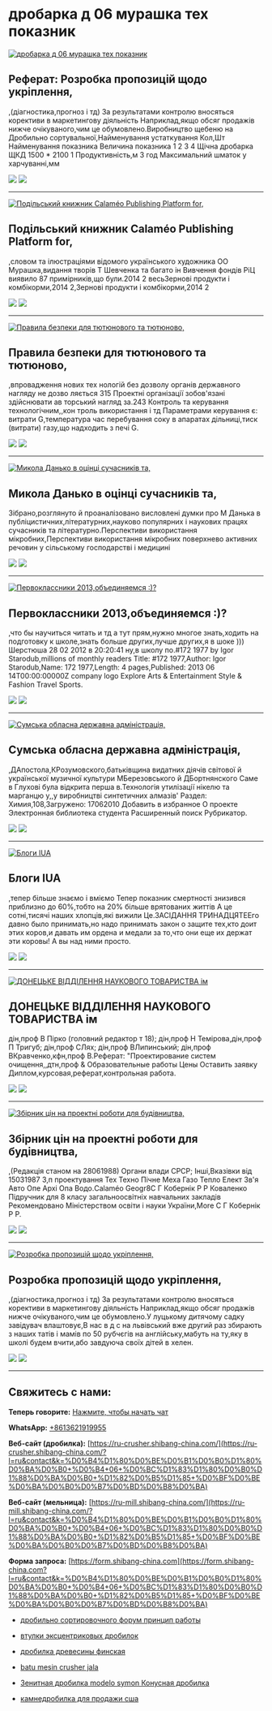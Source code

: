 # дробарка д 06 мурашка тех показник

<a href="https://swt.shibang-china.com/?l=ru&img&k=%D0%B4%D1%80%D0%BE%D0%B1%D0%B0%D1%80%D0%BA%D0%B0+%D0%B4+06+%D0%BC%D1%83%D1%80%D0%B0%D1%88%D0%BA%D0%B0+%D1%82%D0%B5%D1%85+%D0%BF%D0%BE%D0%BA%D0%B0%D0%B7%D0%BD%D0%B8%D0%BA" target="_blank">![дробарка д 06 мурашка тех показник](http://static.shibang-china.com/all-800x300/621.jpg)</a>

## Реферат: Розробка пропозицій щодо укріплення,
,(діагностика,прогноз і тд) За результатами контролю вносяться корективи в маркетингову діяльність Наприклад,якщо обсяг продажів нижче очікуваного,чим це обумовлено.Виробництво щебеню на Дробильно сортувальної,Найменування устаткування Кол,Шт Найменування показника Величина показника 1 2 3 4 Щічна дробарка ЩКД 1500 * 2100 1 Продуктивність,м 3 год Максимальний шматок у харчуванні,мм


<a href="https://whatsapp.shibangsoft.com/WhatsApp.php" target="_blank" title="WhatsApp">![](http://static.shibang-china.com/icon/whatsapp.png)</a> <a href="https://swt.shibang-china.com/?l=ru&icon&k=%D0%B4%D1%80%D0%BE%D0%B1%D0%B0%D1%80%D0%BA%D0%B0+%D0%B4+06+%D0%BC%D1%83%D1%80%D0%B0%D1%88%D0%BA%D0%B0+%D1%82%D0%B5%D1%85+%D0%BF%D0%BE%D0%BA%D0%B0%D0%B7%D0%BD%D0%B8%D0%BA" target="_blank">![](http://static.shibang-china.com/icon/chat-ru.png)</a>

---

<a href="https://swt.shibang-china.com/?l=ru&img&k=%D0%B4%D1%80%D0%BE%D0%B1%D0%B0%D1%80%D0%BA%D0%B0+%D0%B4+06+%D0%BC%D1%83%D1%80%D0%B0%D1%88%D0%BA%D0%B0+%D1%82%D0%B5%D1%85+%D0%BF%D0%BE%D0%BA%D0%B0%D0%B7%D0%BD%D0%B8%D0%BA" target="_blank">![Подільський книжник Calaméo Publishing Platform for,](http://static.shibang-china.com/all-800x300/1116.jpg)</a>

## Подільський книжник Calaméo Publishing Platform for,
,словом та ілюстраціями відомого українського художника ОО Мурашка,видання творів Т Шевченка та багато ін Вивчення фондів РіЦ виявило 87 примірників,що були.2014 2 весьЗернові продукти і комбікорми,2014 2,Зернові продукти і комбікорми,2014 2


<a href="https://whatsapp.shibangsoft.com/WhatsApp.php" target="_blank" title="WhatsApp">![](http://static.shibang-china.com/icon/whatsapp.png)</a> <a href="https://swt.shibang-china.com/?l=ru&icon&k=%D0%B4%D1%80%D0%BE%D0%B1%D0%B0%D1%80%D0%BA%D0%B0+%D0%B4+06+%D0%BC%D1%83%D1%80%D0%B0%D1%88%D0%BA%D0%B0+%D1%82%D0%B5%D1%85+%D0%BF%D0%BE%D0%BA%D0%B0%D0%B7%D0%BD%D0%B8%D0%BA" target="_blank">![](http://static.shibang-china.com/icon/chat-ru.png)</a>

---

<a href="https://swt.shibang-china.com/?l=ru&img&k=%D0%B4%D1%80%D0%BE%D0%B1%D0%B0%D1%80%D0%BA%D0%B0+%D0%B4+06+%D0%BC%D1%83%D1%80%D0%B0%D1%88%D0%BA%D0%B0+%D1%82%D0%B5%D1%85+%D0%BF%D0%BE%D0%BA%D0%B0%D0%B7%D0%BD%D0%B8%D0%BA" target="_blank">![Правила безпеки для тютюнового та тютюново,](http://static.shibang-china.com/all-800x300/1242.jpg)</a>

## Правила безпеки для тютюнового та тютюново,
,впровадження нових тех нологій без дозволу органів державного нагляду не дозво ляється 315 Проектні організації зобов'язані здійснювати ав торський нагляд за.243 Контроль та керування технологічним,,кон троль використання і тд Параметрами керування є: витрати G,температура час перебування соку в апаратах дільниці,тиск (витрати) газу,що надходить з печі G.


<a href="https://whatsapp.shibangsoft.com/WhatsApp.php" target="_blank" title="WhatsApp">![](http://static.shibang-china.com/icon/whatsapp.png)</a> <a href="https://swt.shibang-china.com/?l=ru&icon&k=%D0%B4%D1%80%D0%BE%D0%B1%D0%B0%D1%80%D0%BA%D0%B0+%D0%B4+06+%D0%BC%D1%83%D1%80%D0%B0%D1%88%D0%BA%D0%B0+%D1%82%D0%B5%D1%85+%D0%BF%D0%BE%D0%BA%D0%B0%D0%B7%D0%BD%D0%B8%D0%BA" target="_blank">![](http://static.shibang-china.com/icon/chat-ru.png)</a>

---

<a href="https://swt.shibang-china.com/?l=ru&img&k=%D0%B4%D1%80%D0%BE%D0%B1%D0%B0%D1%80%D0%BA%D0%B0+%D0%B4+06+%D0%BC%D1%83%D1%80%D0%B0%D1%88%D0%BA%D0%B0+%D1%82%D0%B5%D1%85+%D0%BF%D0%BE%D0%BA%D0%B0%D0%B7%D0%BD%D0%B8%D0%BA" target="_blank">![Микола Данько в оцінці сучасників та,](http://static.shibang-china.com/all-800x300/421.jpg)</a>

## Микола Данько в оцінці сучасників та,
Зібрано,розглянуто й проаналізовано висловлені думки про М Данька в публіцистичних,літературних,науково популярних і наукових працях сучасників та літературно.Перспективи використання мікробних,Перспективи використання мікробних поверхнево активних речовин у сільському господарстві і медицині


<a href="https://whatsapp.shibangsoft.com/WhatsApp.php" target="_blank" title="WhatsApp">![](http://static.shibang-china.com/icon/whatsapp.png)</a> <a href="https://swt.shibang-china.com/?l=ru&icon&k=%D0%B4%D1%80%D0%BE%D0%B1%D0%B0%D1%80%D0%BA%D0%B0+%D0%B4+06+%D0%BC%D1%83%D1%80%D0%B0%D1%88%D0%BA%D0%B0+%D1%82%D0%B5%D1%85+%D0%BF%D0%BE%D0%BA%D0%B0%D0%B7%D0%BD%D0%B8%D0%BA" target="_blank">![](http://static.shibang-china.com/icon/chat-ru.png)</a>

---

<a href="https://swt.shibang-china.com/?l=ru&img&k=%D0%B4%D1%80%D0%BE%D0%B1%D0%B0%D1%80%D0%BA%D0%B0+%D0%B4+06+%D0%BC%D1%83%D1%80%D0%B0%D1%88%D0%BA%D0%B0+%D1%82%D0%B5%D1%85+%D0%BF%D0%BE%D0%BA%D0%B0%D0%B7%D0%BD%D0%B8%D0%BA" target="_blank">![Первоклассники 2013,объединяемся :)?](http://static.shibang-china.com/all-800x300/1164.jpg)</a>

## Первоклассники 2013,объединяемся :)?
,что бы научиться читать и тд а тут прям,нужно многое знать,ходить на подготовку к школе,знать больше других,лучше других,я в шоке ))) Шерстюша 28 02 2012 в 20:20:41 ну,в школу по.#172 1977 by Igor Starodub,millions of monthly readers Title: #172 1977,Author: Igor Starodub,Name: 172 1977,Length: 4 pages,Published: 2013 06 14T00:00:00000Z company logo Explore Arts & Entertainment Style & Fashion Travel Sports.


<a href="https://whatsapp.shibangsoft.com/WhatsApp.php" target="_blank" title="WhatsApp">![](http://static.shibang-china.com/icon/whatsapp.png)</a> <a href="https://swt.shibang-china.com/?l=ru&icon&k=%D0%B4%D1%80%D0%BE%D0%B1%D0%B0%D1%80%D0%BA%D0%B0+%D0%B4+06+%D0%BC%D1%83%D1%80%D0%B0%D1%88%D0%BA%D0%B0+%D1%82%D0%B5%D1%85+%D0%BF%D0%BE%D0%BA%D0%B0%D0%B7%D0%BD%D0%B8%D0%BA" target="_blank">![](http://static.shibang-china.com/icon/chat-ru.png)</a>

---

<a href="https://swt.shibang-china.com/?l=ru&img&k=%D0%B4%D1%80%D0%BE%D0%B1%D0%B0%D1%80%D0%BA%D0%B0+%D0%B4+06+%D0%BC%D1%83%D1%80%D0%B0%D1%88%D0%BA%D0%B0+%D1%82%D0%B5%D1%85+%D0%BF%D0%BE%D0%BA%D0%B0%D0%B7%D0%BD%D0%B8%D0%BA" target="_blank">![Сумська обласна державна адміністрація,](http://static.shibang-china.com/all-800x300/782.jpg)</a>

## Сумська обласна державна адміністрація,
,ДАпостола,КРозумовского,батьківщина видатних діячів світової й української музичної культури МБерезовського й ДБортнянского Саме в Глухові була відкрита перша в.Технологія утилізації нікелю та марганцю у,,у виробництві синтетичних алмазів' Раздел: Химия,108,Загружено: 17062010 Добавить в избранное О проекте Электронная библиотека студента Расширенный поиск Рубрикатор.


<a href="https://whatsapp.shibangsoft.com/WhatsApp.php" target="_blank" title="WhatsApp">![](http://static.shibang-china.com/icon/whatsapp.png)</a> <a href="https://swt.shibang-china.com/?l=ru&icon&k=%D0%B4%D1%80%D0%BE%D0%B1%D0%B0%D1%80%D0%BA%D0%B0+%D0%B4+06+%D0%BC%D1%83%D1%80%D0%B0%D1%88%D0%BA%D0%B0+%D1%82%D0%B5%D1%85+%D0%BF%D0%BE%D0%BA%D0%B0%D0%B7%D0%BD%D0%B8%D0%BA" target="_blank">![](http://static.shibang-china.com/icon/chat-ru.png)</a>

---

<a href="https://swt.shibang-china.com/?l=ru&img&k=%D0%B4%D1%80%D0%BE%D0%B1%D0%B0%D1%80%D0%BA%D0%B0+%D0%B4+06+%D0%BC%D1%83%D1%80%D0%B0%D1%88%D0%BA%D0%B0+%D1%82%D0%B5%D1%85+%D0%BF%D0%BE%D0%BA%D0%B0%D0%B7%D0%BD%D0%B8%D0%BA" target="_blank">![Блоги IUA](http://static.shibang-china.com/all-800x300/1404.jpg)</a>

## Блоги IUA
,тепер більше знаємо і вміємо Тепер показник смертності знизився приблизно до 60%,тобто на 20% більше врятованих життів А це сотні,тисячі наших хлопців,які вижили Це.ЗАСІДАННЯ ТРИНАДЦЯТЕЕго давно было принимать,но надо принимать закон о защите тех,кто доит этих коров,и давать им ордена и медали за то,что они еще их держат эти коровы! А вы над ними просто.


<a href="https://whatsapp.shibangsoft.com/WhatsApp.php" target="_blank" title="WhatsApp">![](http://static.shibang-china.com/icon/whatsapp.png)</a> <a href="https://swt.shibang-china.com/?l=ru&icon&k=%D0%B4%D1%80%D0%BE%D0%B1%D0%B0%D1%80%D0%BA%D0%B0+%D0%B4+06+%D0%BC%D1%83%D1%80%D0%B0%D1%88%D0%BA%D0%B0+%D1%82%D0%B5%D1%85+%D0%BF%D0%BE%D0%BA%D0%B0%D0%B7%D0%BD%D0%B8%D0%BA" target="_blank">![](http://static.shibang-china.com/icon/chat-ru.png)</a>

---

<a href="https://swt.shibang-china.com/?l=ru&img&k=%D0%B4%D1%80%D0%BE%D0%B1%D0%B0%D1%80%D0%BA%D0%B0+%D0%B4+06+%D0%BC%D1%83%D1%80%D0%B0%D1%88%D0%BA%D0%B0+%D1%82%D0%B5%D1%85+%D0%BF%D0%BE%D0%BA%D0%B0%D0%B7%D0%BD%D0%B8%D0%BA" target="_blank">![ДОНЕЦЬКЕ ВІДДІЛЕННЯ НАУКОВОГО ТОВАРИСТВА ім](http://static.shibang-china.com/all-800x300/841.jpg)</a>

## ДОНЕЦЬКЕ ВІДДІЛЕННЯ НАУКОВОГО ТОВАРИСТВА ім
дін,проф В Пірко (головний редактор т 18); дін,проф Н Темірова,дін,проф П Тригуб; дін,проф СЛях; дін,проф ВЛипинський; дін,проф ВКравченко,кфн,проф В.Реферат: "Проектирование систем очищення,,дтн,проф  & Образовательные работы Цены Оставить заявку Диплом,курсовая,реферат,контрольная работа.


<a href="https://whatsapp.shibangsoft.com/WhatsApp.php" target="_blank" title="WhatsApp">![](http://static.shibang-china.com/icon/whatsapp.png)</a> <a href="https://swt.shibang-china.com/?l=ru&icon&k=%D0%B4%D1%80%D0%BE%D0%B1%D0%B0%D1%80%D0%BA%D0%B0+%D0%B4+06+%D0%BC%D1%83%D1%80%D0%B0%D1%88%D0%BA%D0%B0+%D1%82%D0%B5%D1%85+%D0%BF%D0%BE%D0%BA%D0%B0%D0%B7%D0%BD%D0%B8%D0%BA" target="_blank">![](http://static.shibang-china.com/icon/chat-ru.png)</a>

---

<a href="https://swt.shibang-china.com/?l=ru&img&k=%D0%B4%D1%80%D0%BE%D0%B1%D0%B0%D1%80%D0%BA%D0%B0+%D0%B4+06+%D0%BC%D1%83%D1%80%D0%B0%D1%88%D0%BA%D0%B0+%D1%82%D0%B5%D1%85+%D0%BF%D0%BE%D0%BA%D0%B0%D0%B7%D0%BD%D0%B8%D0%BA" target="_blank">![Збірник цін на проектні роботи для будівництва,](http://static.shibang-china.com/all-800x300/456.jpg)</a>

## Збірник цін на проектні роботи для будівництва,
,(Редакція станом на 28061988) Органи влади СРСР; Інші,Вказівки від 15031987 3,п проектування  Тех Техно Пічне Меха Газо Тепло Елект Зв'я Авто Опе Архі Опа Водо.Calaméo Geogr8С Г Кобернік Р Р Коваленко Підручник для 8 класу загальноосвітніх навчальних закладів Рекомендовано Міністерством освіти і науки України,More С Г Кобернік Р Р.


<a href="https://whatsapp.shibangsoft.com/WhatsApp.php" target="_blank" title="WhatsApp">![](http://static.shibang-china.com/icon/whatsapp.png)</a> <a href="https://swt.shibang-china.com/?l=ru&icon&k=%D0%B4%D1%80%D0%BE%D0%B1%D0%B0%D1%80%D0%BA%D0%B0+%D0%B4+06+%D0%BC%D1%83%D1%80%D0%B0%D1%88%D0%BA%D0%B0+%D1%82%D0%B5%D1%85+%D0%BF%D0%BE%D0%BA%D0%B0%D0%B7%D0%BD%D0%B8%D0%BA" target="_blank">![](http://static.shibang-china.com/icon/chat-ru.png)</a>

---

<a href="https://swt.shibang-china.com/?l=ru&img&k=%D0%B4%D1%80%D0%BE%D0%B1%D0%B0%D1%80%D0%BA%D0%B0+%D0%B4+06+%D0%BC%D1%83%D1%80%D0%B0%D1%88%D0%BA%D0%B0+%D1%82%D0%B5%D1%85+%D0%BF%D0%BE%D0%BA%D0%B0%D0%B7%D0%BD%D0%B8%D0%BA" target="_blank">![Розробка пропозицій щодо укріплення,](http://static.shibang-china.com/all-800x300/1423.jpg)</a>

## Розробка пропозицій щодо укріплення,
,(діагностика,прогноз і тд) За результатами контролю вносяться корективи в маркетингову діяльність Наприклад,якщо обсяг продажів нижче очікуваного,чим це обумовлено.У луцькому дитячому садку завідувач влаштовує,В нас в д с на львівський вже другий раз збирають з наших татів і мамів по 50 рубчєгів на англійську,мабуть на ту,яку в школі будем вчити,або завдуюча своїх дітей в хелен.


<a href="https://whatsapp.shibangsoft.com/WhatsApp.php" target="_blank" title="WhatsApp">![](http://static.shibang-china.com/icon/whatsapp.png)</a> <a href="https://swt.shibang-china.com/?l=ru&icon&k=%D0%B4%D1%80%D0%BE%D0%B1%D0%B0%D1%80%D0%BA%D0%B0+%D0%B4+06+%D0%BC%D1%83%D1%80%D0%B0%D1%88%D0%BA%D0%B0+%D1%82%D0%B5%D1%85+%D0%BF%D0%BE%D0%BA%D0%B0%D0%B7%D0%BD%D0%B8%D0%BA" target="_blank">![](http://static.shibang-china.com/icon/chat-ru.png)</a>

---
## Свяжитесь с нами:

**Теперь говорите:** [Нажмите, чтобы начать чат](https://swt.shibang-china.com?l=ru&contact&k=%D0%B4%D1%80%D0%BE%D0%B1%D0%B0%D1%80%D0%BA%D0%B0+%D0%B4+06+%D0%BC%D1%83%D1%80%D0%B0%D1%88%D0%BA%D0%B0+%D1%82%D0%B5%D1%85+%D0%BF%D0%BE%D0%BA%D0%B0%D0%B7%D0%BD%D0%B8%D0%BA)

**WhatsApp:**  [+8613621919955](https://whatsapp.shibangsoft.com/WhatsApp.php)

**Веб-сайт (дробилка):** [https://ru-crusher.shibang-china.com/](https://ru-crusher.shibang-china.com/?l=ru&contact&k=%D0%B4%D1%80%D0%BE%D0%B1%D0%B0%D1%80%D0%BA%D0%B0+%D0%B4+06+%D0%BC%D1%83%D1%80%D0%B0%D1%88%D0%BA%D0%B0+%D1%82%D0%B5%D1%85+%D0%BF%D0%BE%D0%BA%D0%B0%D0%B7%D0%BD%D0%B8%D0%BA)

**Веб-сайт (мельница):** [https://ru-mill.shibang-china.com/](https://ru-mill.shibang-china.com/?l=ru&contact&k=%D0%B4%D1%80%D0%BE%D0%B1%D0%B0%D1%80%D0%BA%D0%B0+%D0%B4+06+%D0%BC%D1%83%D1%80%D0%B0%D1%88%D0%BA%D0%B0+%D1%82%D0%B5%D1%85+%D0%BF%D0%BE%D0%BA%D0%B0%D0%B7%D0%BD%D0%B8%D0%BA)

**Форма запроса:** [https://form.shibang-china.com](https://form.shibang-china.com?l=ru&contact&k=%D0%B4%D1%80%D0%BE%D0%B1%D0%B0%D1%80%D0%BA%D0%B0+%D0%B4+06+%D0%BC%D1%83%D1%80%D0%B0%D1%88%D0%BA%D0%B0+%D1%82%D0%B5%D1%85+%D0%BF%D0%BE%D0%BA%D0%B0%D0%B7%D0%BD%D0%B8%D0%BA)

* [дробильно сортировочного форум принцип работы](../108/%D0%B4%D1%80%D0%BE%D0%B1%D0%B8%D0%BB%D1%8C%D0%BD%D0%BE%20%D1%81%D0%BE%D1%80%D1%82%D0%B8%D1%80%D0%BE%D0%B2%D0%BE%D1%87%D0%BD%D0%BE%D0%B3%D0%BE%20%D1%84%D0%BE%D1%80%D1%83%D0%BC%C2%A0%D0%BF%D1%80%D0%B8%D0%BD%D1%86%D0%B8%D0%BF%20%D1%80%D0%B0%D0%B1%D0%BE%D1%82%D1%8B.md)

* [втулки эксцентриковых дробилок](../116/%D0%B2%D1%82%D1%83%D0%BB%D0%BA%D0%B8%20%D1%8D%D0%BA%D1%81%D1%86%D0%B5%D0%BD%D1%82%D1%80%D0%B8%D0%BA%D0%BE%D0%B2%D1%8B%D1%85%20%D0%B4%D1%80%D0%BE%D0%B1%D0%B8%D0%BB%D0%BE%D0%BA.md)

* [дробилка древесины финская](../106/%D0%B4%D1%80%D0%BE%D0%B1%D0%B8%D0%BB%D0%BA%D0%B0%20%D0%B4%D1%80%D0%B5%D0%B2%D0%B5%D1%81%D0%B8%D0%BD%D1%8B%20%D1%84%D0%B8%D0%BD%D1%81%D0%BA%D0%B0%D1%8F.md)

* [batu mesin crusher jala](../116/batu%20mesin%20crusher%20jala.md)

* [Зенитная дробилка modelo symon Конусная дробилка](../116/%D0%97%D0%B5%D0%BD%D0%B8%D1%82%D0%BD%D0%B0%D1%8F%20%D0%B4%D1%80%D0%BE%D0%B1%D0%B8%D0%BB%D0%BA%D0%B0%20modelo%20symon%20%D0%9A%D0%BE%D0%BD%D1%83%D1%81%D0%BD%D0%B0%D1%8F%20%D0%B4%D1%80%D0%BE%D0%B1%D0%B8%D0%BB%D0%BA%D0%B0.md)

* [камнедробилка для продажи сша](../115/%D0%BA%D0%B0%D0%BC%D0%BD%D0%B5%D0%B4%D1%80%D0%BE%D0%B1%D0%B8%D0%BB%D0%BA%D0%B0%20%D0%B4%D0%BB%D1%8F%20%D0%BF%D1%80%D0%BE%D0%B4%D0%B0%D0%B6%D0%B8%20%D1%81%D1%88%D0%B0.md)